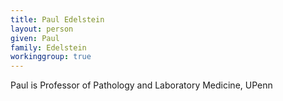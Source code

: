 ```yaml
---
title: Paul Edelstein
layout: person
given: Paul
family: Edelstein
workinggroup: true
---
```


Paul is Professor of Pathology and Laboratory Medicine, UPenn
